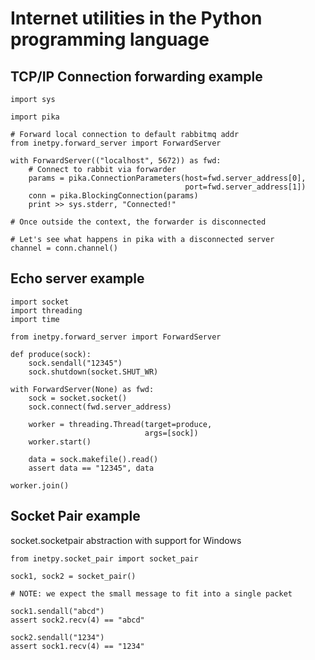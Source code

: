 Internet utilities in the Python programming language
=====================================================


## TCP/IP Connection forwarding example
```
import sys

import pika

# Forward local connection to default rabbitmq addr
from inetpy.forward_server import ForwardServer

with ForwardServer(("localhost", 5672)) as fwd:
    # Connect to rabbit via forwarder
    params = pika.ConnectionParameters(host=fwd.server_address[0],
                                       port=fwd.server_address[1])
    conn = pika.BlockingConnection(params)
    print >> sys.stderr, "Connected!"

# Once outside the context, the forwarder is disconnected

# Let's see what happens in pika with a disconnected server
channel = conn.channel()
```

## Echo server example
```
import socket
import threading
import time

from inetpy.forward_server import ForwardServer

def produce(sock):
    sock.sendall("12345")
    sock.shutdown(socket.SHUT_WR)

with ForwardServer(None) as fwd:
    sock = socket.socket()
    sock.connect(fwd.server_address)

    worker = threading.Thread(target=produce,
                              args=[sock])
    worker.start()

    data = sock.makefile().read()
    assert data == "12345", data

worker.join()
```

## Socket Pair example

socket.socketpair abstraction with support for Windows

```
from inetpy.socket_pair import socket_pair

sock1, sock2 = socket_pair()

# NOTE: we expect the small message to fit into a single packet

sock1.sendall("abcd")
assert sock2.recv(4) == "abcd"

sock2.sendall("1234")
assert sock1.recv(4) == "1234"
